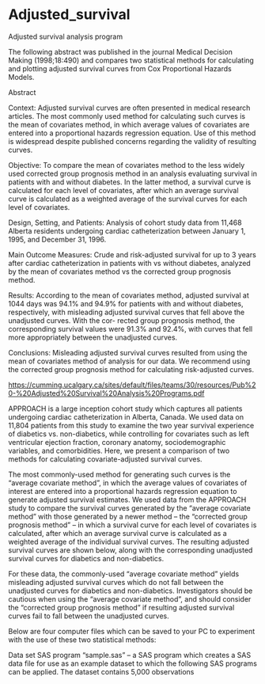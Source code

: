 # Adjusted_survival
Adjusted survival analysis program

The following abstract was published in the journal Medical Decision Making (1998;18:490) and compares two statistical methods for calculating and plotting adjusted survival curves from Cox Proportional Hazards Models.

Abstract

Context: Adjusted survival curves are often presented in medical research articles. The most commonly used method for calculating such curves is the mean of covariates method, in which average values of covariates are entered into a proportional hazards regression equation. Use of this method is widespread despite published concerns regarding the validity of resulting curves.

Objective: To compare the mean of covariates method to the less widely used corrected group prognosis method in an analysis evaluating survival in patients with and without diabetes. In the latter method, a survival curve is calculated for each level of covariates, after which an average survival curve is calculated as a weighted average of the survival curves for each level of covariates.

Design, Setting, and Patients: Analysis of cohort study data from 11,468 Alberta residents undergoing cardiac catheterization between January 1, 1995, and December 31, 1996.

Main Outcome Measures: Crude and risk-adjusted survival for up to 3 years after cardiac catheterization in patients with vs without diabetes, analyzed by the mean of covariates method vs the corrected group prognosis method.

Results: According to the mean of covariates method, adjusted survival at 1044 days was 94.1% and 94.9% for patients with and without diabetes, respectively, with misleading adjusted survival curves that fell above the unadjusted curves. With the cor- rected group prognosis method, the corresponding survival values were 91.3% and 92.4%, with curves that fell more appropriately between the unadjusted curves.

Conclusions: Misleading adjusted survival curves resulted from using the mean of covariates method of analysis for our data. We recommend using the corrected group prognosis method for calculating risk-adjusted curves.

https://cumming.ucalgary.ca/sites/default/files/teams/30/resources/Pub%20-%20Adjusted%20Survival%20Analysis%20Programs.pdf

APPROACH is a large inception cohort study which captures all patients undergoing cardiac catheterization in Alberta, Canada. We used data on 11,804 patients from this study to examine the two year survival experience of diabetics vs. non-diabetics, while controlling for covariates such as left ventricular ejection fraction, coronary anatomy, sociodemographic variables, and comorbidities. Here, we present a comparison of two methods for calculating covariate-adjusted survival curves.

The most commonly-used method for generating such curves is the “average covariate method”, in which the average values of covariates of interest are entered into a proportional hazards regression equation to generate adjusted survival estimates. We used data from the APPROACH study to compare the survival curves generated by the “average covariate method” with those generated by a newer method – the “corrected group prognosis method” – in which a survival curve for each level of covariates is calculated, after which an average survival curve is calculated as a weighted average of the individual survival curves. The resulting adjusted survival curves are shown below, along with the corresponding unadjusted survival curves for diabetics and non-diabetics.

For these data, the commonly-used “average covariate method” yields misleading adjusted survival curves which do not fall between the unadjusted curves for diabetics and non-diabetics. Investigators should be cautious when using the “average covariate method”, and should consider the “corrected group prognosis method” if resulting adjusted survival curves fail to fall between the unadjusted curves.

Below are four computer files which can be saved to your PC to experiment with the use of these two statistical methods:

Data set SAS program
“sample.sas” – a SAS program which creates a SAS data file for use as an example dataset to which the following SAS programs can be applied. The dataset contains 5,000 observations

